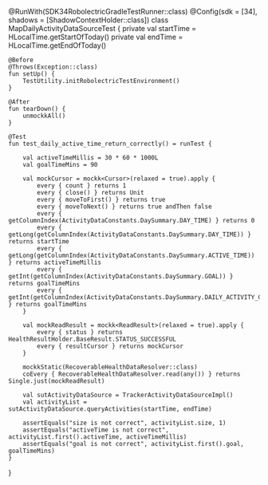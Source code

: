 @RunWith(SDK34RobolectricGradleTestRunner::class)
@Config(sdk = [34], shadows = [ShadowContextHolder::class])
class MapDailyActivityDataSourceTest {
    private val startTime = HLocalTime.getStartOfToday()
    private val endTime = HLocalTime.getEndOfToday()

    @Before
    @Throws(Exception::class)
    fun setUp() {
        TestUtility.initRobolectricTestEnvironment()
    }

    @After
    fun tearDown() {
        unmockkAll()
    }

    @Test
    fun test_daily_active_time_return_correctly() = runTest {

        val activeTimeMillis = 30 * 60 * 1000L
        val goalTimeMins = 90

        val mockCursor = mockk<Cursor>(relaxed = true).apply {
            every { count } returns 1
            every { close() } returns Unit
            every { moveToFirst() } returns true
            every { moveToNext() } returns true andThen false
            every { getColumnIndex(ActivityDataConstants.DaySummary.DAY_TIME) } returns 0
            every { getLong(getColumnIndex(ActivityDataConstants.DaySummary.DAY_TIME)) } returns startTime
            every { getLong(getColumnIndex(ActivityDataConstants.DaySummary.ACTIVE_TIME)) } returns activeTimeMillis
            every { getInt(getColumnIndex(ActivityDataConstants.DaySummary.GOAL)) } returns goalTimeMins
            every { getInt(getColumnIndex(ActivityDataConstants.DaySummary.DAILY_ACTIVITY_GOAL)) } returns goalTimeMins
        }

        val mockReadResult = mockk<ReadResult>(relaxed = true).apply {
            every { status } returns HealthResultHolder.BaseResult.STATUS_SUCCESSFUL
            every { resultCursor } returns mockCursor
        }

        mockkStatic(RecoverableHealthDataResolver::class)
        coEvery { RecoverableHealthDataResolver.read(any()) } returns Single.just(mockReadResult)

        val sutActivityDataSource = TrackerActivityDataSourceImpl()
        val activityList = sutActivityDataSource.queryActivities(startTime, endTime)

        assertEquals("size is not correct", activityList.size, 1)
        assertEquals("activeTime is not correct", activityList.first().activeTime, activeTimeMillis)
        assertEquals("goal is not correct", activityList.first().goal, goalTimeMins)
    }

}
